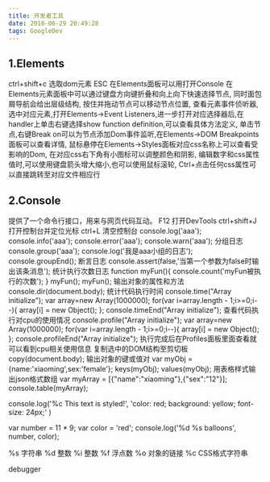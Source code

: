 ```yaml
---
title: 开发者工具
date: 2018-06-29 20:49:28
tags: GoogleDev
---
```

## 1.Elements
ctrl+shift+c		选取dom元素
ESC				在Elements面板可以用打开Console
在Elements元素面板中可以通过键盘方向键折叠和向上向下快速选择节点,
同时面包屑导航会给出层级结构,
按住并拖动节点可以移动节点位置,
查看元素事件侦听器,选中对应元素,打开Elements->Event Listeners,进一步打开对应选择器后,在handler上单击右键选择show function definition,可以查看具体方法定义,
单击节点,右键Break on可以为节点添加Dom事件监听,在Elements->DOM Breakpoints面板可以查看详情,
鼠标悬停在Elements->Styles面板对应css名称上可以查看受影响的Dom,
在对应css右下角有小图标可以调整颜色和阴影,
编辑数字和css属性值时,可以使用键盘箭头增大缩小,也可以使用鼠标滚轮,
Ctrl+点击任何css属性可以直接跳转至对应文件相应行
## 2.Console
提供了一个命令行接口，用来与网页代码互动。
F12				打开DevTools
ctrl+shift+J		打开控制台并定位光标
ctrl+L			清空控制台
console.log('aaa');
console.info('aaa');
console.error('aaa');
console.warn('aaa');
分组日志
console.group('aaa');
console.log('我是aaa小组的日志');
console.groupEnd();
断言日志
console.assert(false,'当第一个参数为false时输出该条消息');
统计执行次数日志
function myFun(){
	console.count('myFun被执行的次数');
}
myFun();
myFun();
输出对象的属性和方法
console.dir(document.body);
统计代码执行时间
console.time("Array initialize");
var array=new Array(1000000);
for(var i=array.length - 1;i>=0;i--){
	array[i] = new Object();
};
console.timeEnd("Array initialize");
查看代码执行对cpu的使用情况
console.profile("Array initialize");
var array=new Array(1000000);
for(var i=array.length - 1;i>=0;i--){
	array[i] = new Object();
};
console.profileEnd("Array initialize");
执行完成后在Profiles面板里面查看就可以看到cpu相关使用信息
复制选中的DOM结构至剪切板
copy(document.body);
输出对象的键或值对
var myObj = {name:'xiaoming',sex:'female'};
keys(myObj);
values(myObj);
用表格样式输出json格式数组
var myArray = [{"name":"xiaoming"},{"sex":"12"}];
console.table(myArray);

console.log('%c This text is styled!',
  'color: red; background: yellow; font-size: 24px;'
)

var number = 11 * 9;
var color = 'red';
console.log('%d %s balloons', number, color);

%s 字符串
%d 整数
%i 整数
%f 浮点数
%o 对象的链接
%c CSS格式字符串

debugger
